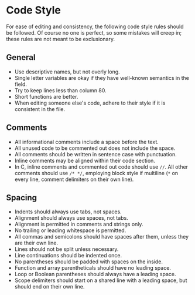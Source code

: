 Code Style
==========
For ease of editing and consistency, the following code style rules should be followed.
Of course no one is perfect, so some mistakes will creep in; these rules are not meant to be exclusionary.

General
-------
* Use descriptive names, but not overly long.
* Single letter variables are okay if they have well-known semantics in the field.
* Try to keep lines less than column 80.
* Short functions are better.
* When editing someone else's code, adhere to their style if it is consistent in the file.

Comments
--------
* All informational comments include a space before the text.
* All unused code to be commented out does not include the space.
* All comments should be written in sentence case with punctuation.
* Inline comments may be aligned within their code section.
* In C, inline comments and commented out code should use `//`. All other comments should use `/* */`, employing block style if multiline (`*` on every line, comment delimiters on their own line).

Spacing
-------
* Indents should always use tabs, not spaces.
* Alignment should always use spaces, not tabs.
* Alignment is permitted in comments and strings only.
* No trailing or leading whitespace is permitted.
* All commas and semicolons should have spaces after them, unless they are their own line.
* Lines should not be split unless necessary.
* Line continuations should be indented once.
* No parentheses should be padded with spaces on the inside.
* Function and array parentheticals should have no leading space.
* Loop or Boolean parentheses should always have a leading space.
* Scope delimiters should start on a shared line with a leading space, but should end on their own line.
